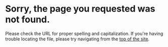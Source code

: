 # Sorry, the page you requested was not found.

Please check the URL for proper spelling and capitalization. If you're having trouble locating the file,
please try navigating from the [top of the site](/).